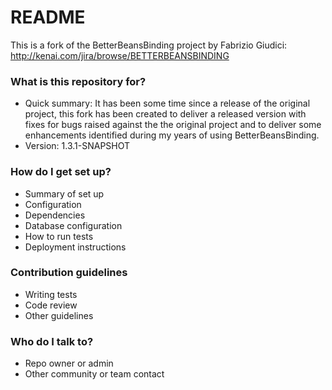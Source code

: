 # README #

This is a fork of the BetterBeansBinding project by Fabrizio Giudici:
http://kenai.com/jira/browse/BETTERBEANSBINDING

### What is this repository for? ###

* Quick summary: 
It has been some time since a release of the original project, this fork has been created to deliver a released version with fixes for bugs raised against the the original project and to deliver some enhancements identified during my years of using BetterBeansBinding.
* Version: 
1.3.1-SNAPSHOT

### How do I get set up? ###

* Summary of set up
* Configuration
* Dependencies
* Database configuration
* How to run tests
* Deployment instructions

### Contribution guidelines ###

* Writing tests
* Code review
* Other guidelines

### Who do I talk to? ###

* Repo owner or admin
* Other community or team contact